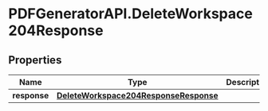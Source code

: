 # PDFGeneratorAPI.DeleteWorkspace204Response

## Properties

Name | Type | Description | Notes
------------ | ------------- | ------------- | -------------
**response** | [**DeleteWorkspace204ResponseResponse**](DeleteWorkspace204ResponseResponse.md) |  | [optional] 


